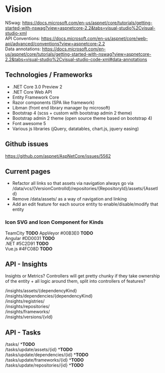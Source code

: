 # Vision

NSwag: https://docs.microsoft.com/en-us/aspnet/core/tutorials/getting-started-with-nswag?view=aspnetcore-2.2&tabs=visual-studio%2Cvisual-studio-xml    
API Conventions: https://docs.microsoft.com/en-us/aspnet/core/web-api/advanced/conventions?view=aspnetcore-2.2    
Data annotations: https://docs.microsoft.com/en-us/aspnet/core/tutorials/getting-started-with-nswag?view=aspnetcore-2.2&tabs=visual-studio%2Cvisual-studio-code-xml#data-annotations    

## Technologies / Frameworks

* .NET Core 3.0 Preview 2
* .NET Core Web API
* Entity Framework Core
* Razor components (SPA like framework)
* Libman (front end library manager by microsoft)
* Bootstrap 4 (scss + custom with bootstrap admin 2 theme)
* Bootstrap admin 2 theme (open source theme based on bootstrap 4)
* Font awesome 5
* Various js libraries (jQuery, datatables, chart.js, jquery easing)

## Github issues

https://github.com/aspnet/AspNetCore/issues/5562  
 
## Current pages

* Refactor all links so that assets via navigation always go via /data/vcs/{VersionControlId}/repositories/{RepositoryId}/assets/{AssetId}
* Remove /data/assets/ as a way of navigation and linking
* Add an edit feature for each source entity to enable/disable/modify that entity  

### Icon SVG and Icon Component for Kinds

TeamCity **TODO** 
AppVeyor #00B3E0 **TODO**  
Angular #DD0031 **TODO**  
.NET #5C2D91  **TODO**  
Vue.js #4FC08D  **TODO**  

## API - Insights

Insights or Metrics? 
Controllers will get pretty chunky if they take ownership of the entity + all logic around them, split into controllers of features?


/insights/assets/{dependencyKind}  
/insights/dependencies/{dependencyKind}  
/insights/registries/  
/insights/repositories/  
/insights/frameworks/  
/insights/versions/{vId}  

## API - Tasks

/tasks/ ***TODO**  
/tasks/update/assets/{id} ***TODO**  
/tasks/update/dependencies/{id} ***TODO**  
/tasks/update/frameworks/{id} ***TODO**  
/tasks/update/repositories/{id} ***TODO**  

